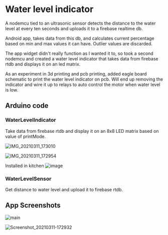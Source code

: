 # Water level indicator

A nodemcu tied to an ultrasonic sensor detects the distance to the water level at every ten seconds and uploads it to a firebase realtime db.

Android app, takes data from this db, and calculates current percentage based on min and max values it can have. Outlier values are discarded.

The app widget didn't really function as I wanted it to, so took a second nodemcu and created a water level indicator that takes data from firebase rtdb and displays it on an led matrix.

As an experiment in 3d printing and pcb printing, added eagle board schematic to print the water level indicator on pcb. Will end up removing the indicator and wire it up to relays to auto control the motor when water level is low.

## Arduino code

### WaterLevelIndicator

Take data from firebase rtdb and display it on an 8x8 LED matrix based on value of printMode.

![IMG_20210311_173010](https://user-images.githubusercontent.com/9362269/110785062-7ed93e00-8290-11eb-8830-0068260a9fc1.jpg)

![IMG_20210311_172954](https://user-images.githubusercontent.com/9362269/110785068-83055b80-8290-11eb-8b11-7795970e5736.jpg)

Installed in kitchen
![image](https://user-images.githubusercontent.com/9362269/120057833-f9318700-c063-11eb-82da-114e88e869ca.png)


### WaterLevelSensor

Get distance to water level and upload it to firebase rtdb.

## App Screenshots

![main](https://user-images.githubusercontent.com/9362269/110064173-9b5a0f80-7d92-11eb-9c23-230dae3abe87.jpg)

![Screenshot_20210311-172932](https://user-images.githubusercontent.com/9362269/110785179-a4664780-8290-11eb-9458-9b5070759e48.jpg)

